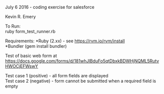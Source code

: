 July 6 2016 - coding exercise for salesforce

Kevin R. Emery

To Run:  
ruby form_test_runner.rb

Requirements:
*Ruby (2.xx) - see https://rvm.io/rvm/install  
*Bundler (gem install bundler)


Test of basic web form at https://docs.google.com/forms/d/181whJlBduFo5qtDbxkBDWHjNQML5RutvHWOCjEFWswY

Test case 1 (positive) - all form fields are displayed  
Test case 2 (negative) - form cannot be submitted when a required field is empty  
